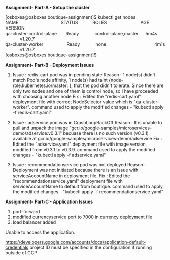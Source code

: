 **Assignment- Part-A - Setup the cluster**

[osboxes@osboxes boutique-assignment]$ kubectl get nodes</br>
NAME &emsp;&emsp;&emsp;&emsp;&emsp;&emsp;&emsp;&emsp;&emsp;                   STATUS&emsp;&emsp;&emsp;  ROLES &emsp;&emsp;&emsp;&emsp;&emsp;&emsp;&emsp;  AGE &emsp;&emsp;&emsp;  VERSION</br>
qa-cluster-control-plane&emsp;&emsp;Ready   &emsp;&emsp;&emsp; control-plane,master  &emsp; 5m4s  &emsp;&emsp;&emsp; v1.20.7</br>
qa-cluster-worker   &emsp;&emsp;&emsp;&emsp;&emsp;Ready &emsp;&emsp;&emsp;   none    &emsp;&emsp;&emsp;&emsp;&emsp;&emsp; &emsp;&emsp;&emsp;&emsp;            4m1s &emsp;&emsp;&emsp;  v1.20.7</br>
[osboxes@osboxes boutique-assignment]$


**Assignment- Part-B - Deployment Issues**

1. Issue  : redis-cart pod was in pending state
   Reason : 1 node(s) didn't match Pod's node affinity, 1 node(s) had taint {node-role.kubernetes.io/master: }, that the pod didn't tolerate.
            Since there are only two nodes and one of them is control node, so I have proceeded with choosing another node
   Fix    : Edited the "redis-cart.yaml" deployment file with correct NodeSelector value which is "qa-cluster-worker".
            command used to apply the modified changes - "kubectl apply -f redis-cart.yaml"
   
2. Issue  : adservice pod was in CrashLoopBackOff 
   Reason : It is unable to pull and unpack the image "gcr.io/google-samples/microservices-demo/adservice:v0.3.1" becuase there is no such version (v0.3.1)  available at gcr.io/google-samples/microservices-demo/adservice
   Fix    : Edited the "adservice.yaml" deployment file with image version, modified from v0.3.1 to v0.3.9. 
            command used to apply the modified changes - "kubectl apply -f adservice.yaml"
  
3. Issue  : recommendationservice pod was not deployed 
   Reason : Deployment was not initiated because there is an issue with serviceAccountName in deployment file.
   Fix    : Edited the "recommendationservice.yaml" deployment file with serviceAccountName to default from boutique.
            command used to apply the modified changes - "kubectl apply -f recommendationservice.yaml"
		   
**Assignment- Part-C - Application Issues**

1. port-forward
2. modified currencyservice port to 7000 in currency deployment file
3. load balancer added

Unable to access the application.

https://developers.google.com/accounts/docs/application-default-credentials
project ID must be specified in the configuration if running outside of GCP





















